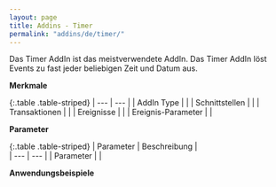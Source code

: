 ```yaml
---
layout: page
title: Addins - Timer
permalink: "addins/de/timer/"
---
```


Das Timer AddIn ist das meistverwendete AddIn. Das Timer AddIn löst Events zu fast jeder beliebigen Zeit und Datum aus.

__Merkmale__

{:.table .table-striped}
| --- | --- |
| AddIn Type |  |
| Schnittstellen |  |
| Transaktionen |  |
| Ereignisse |  |
| Ereignis-Parameter |  |


__Parameter__

{:.table .table-striped}
| Parameter | Beschreibung |                      
| --- | --- |
| Parameter |  |


__Anwendungsbeispiele__

